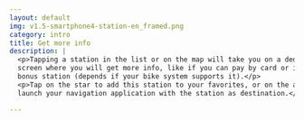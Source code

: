 ```yaml
---
layout: default
img: v1.5-smartphone4-station-en_framed.png
category: intro
title: Get more info
description: |
  <p>Tapping a station in the list or on the map will take you on a dedicated
  screen where you will get more info, like if you can pay by card or if it is a
  bonus station (depends if your bike system supports it).</p>
  <p>Tap on the star to add this station to your favorites, or on the arrow to
  launch your navigation application with the station as destination.</p>

---
```


